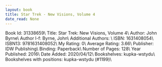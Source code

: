 ```yaml
---
layout: book
title: Star Trek - New Visions, Volume 4
date_read: None
---
```


Book Id: 31338659\ 
Title: Star Trek: New Visions, Volume 4\ 
Author: John Byrne\ 
Author l-f: Byrne, John\ 
Additional Authors: \ 
ISBN: 1631408054\ 
ISBN13: 9781631408052\ 
My Rating: 0\ 
Average Rating: 3.66\ 
Publisher: IDW Publishing\ 
Binding: Paperback\ 
Number of Pages: 128\ 
Year Published: 2016\ 
Date Added: 2020/04/12\ 
Bookshelves: kupka-wstydu\ 
Bookshelves with positions: kupka-wstydu (#1199)\ 

